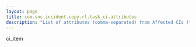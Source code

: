 ```yaml
---
layout: page
title: com.snc.incident.copy.rl.task_ci.attributes
description: "List of attributes (comma-separated) from Affected CIs (task_ci) related list that will be copied from the originating incident"
---
```

ci_item